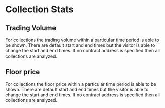 # Collection Stats

## Trading Volume

For collections the trading volume within a particular time period is able to be shown. There are default start and end times but the visitor is able to change the start and end times. If no contract address is specified then all collections are analyzed.&#x20;

## Floor price

For collections the floor price within a particular time period is able to be shown. There are default start and end times but the visitor is able to change the start and end times. If no contract address is specified then all collections are analyzed.&#x20;
